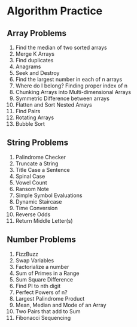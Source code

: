 # Algorithm Practice

## Array Problems
1. Find the median of two sorted arrays
2. Merge K Arrays
3. Find duplicates
4. Anagrams
5. Seek and Destroy
6. Find the largest number in each of n arrays
7. Where do I belong? Finding proper index of n
8. Chunking Arrays into Multi-dimensional Arrays
9. Symmetric Difference between arrays
10. Flatten and Sort Nested Arrays
11. Find Pairs
12. Rotating Arrays
13. Bubble Sort

## String Problems
1. Palindrome Checker
2. Truncate a String
3. Title Case a Sentence
4. Spinal Case
5. Vowel Count
6. Ransom Note
7. Simple Symbol Evaluations
8. Dynamic Staircase
9. Time Conversion
10. Reverse Odds
11. Return Middle Letter(s)

## Number Problems
1. FizzBuzz
2. Swap Variables
3. Factorialize a number
4. Sum of Primes in a Range
5. Sum Square Difference
6. Find PI to nth digit
7. Perfect Powers of n?
8. Largest Palindrome Product
9. Mean, Median and Mode of an Array
10. Two Pairs that add to Sum
11. Fibonacci Sequencing